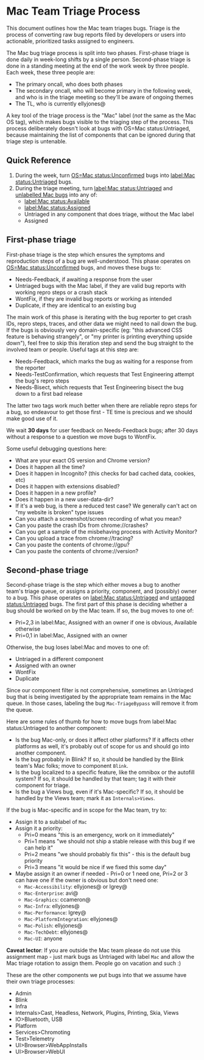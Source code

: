 # Mac Team Triage Process

This document outlines how the Mac team triages bugs. Triage is the process of
converting raw bug reports filed by developers or users into actionable,
prioritized tasks assigned to engineers.

The Mac bug triage process is split into two phases. First-phase triage is done
daily in week-long shifts by a single person. Second-phase triage is done in a
standing meeting at the end of the work week by three people. Each week, these
three people are:

* The primary oncall, who does both phases
* The secondary oncall, who will become primary in the following week, and who
  is in the triage meeting so they'll be aware of ongoing themes
* The TL, who is currently ellyjones@

A key tool of the triage process is the "Mac" label (*not* the same as the Mac
OS tag), which makes bugs visible to the triaging step of the process. This
process deliberately doesn't look at bugs with OS=Mac status:Untriaged, because
maintaining the list of components that can be ignored during that triage step
is untenable.

## Quick Reference

1. During the week, turn [OS=Mac status:Unconfirmed][unconfirmed] bugs into
   [label:Mac status:Untriaged][untriaged-m] bugs.
2. During the triage meeting, turn [label:Mac status:Untriaged][untriaged-m]
   and [unlabelled Mac bugs][untriaged-c] into any of:
    * [label:Mac status:Available][available]
    * [label:Mac status:Assigned][assigned]
    * Untriaged in any component that does triage, without the Mac label
    * Assigned

## First-phase triage

First-phase triage is the step which ensures the symptoms and reproduction steps
of a bug are well-understood. This phase operates on [OS=Mac
status:Unconfirmed][unconfirmed] bugs, and moves these bugs to:

* Needs-Feedback, if awaiting a response from the user
* Untriaged bugs with the Mac label, if they are valid bug reports with working
  repro steps or a crash stack
* WontFix, if they are invalid bug reports or working as intended
* Duplicate, if they are identical to an existing bug

The main work of this phase is iterating with the bug reporter to get crash IDs,
repro steps, traces, and other data we might need to nail down the bug. If the
bugs is obviously very domain-specific (eg: "this advanced CSS feature is
behaving strangely", or "my printer is printing everything upside down"), feel
free to skip this iteration step and send the bug straight to the involved team
or people. Useful tags at this step are:

* Needs-Feedback, which marks the bug as waiting for a response from the
  reporter
* Needs-TestConfirmation, which requests that Test Engineering attempt the bug's
  repro steps
* Needs-Bisect, which requests that Test Engineering bisect the bug down to a
  first bad release

The latter two tags work much better when there are reliable repro steps for a
bug, so endeavour to get those first - TE time is precious and we should make
good use of it.

We wait **30 days** for user feedback on Needs-Feedback bugs; after 30 days
without a response to a question we move bugs to WontFix.

Some useful debugging questions here:

* What are your exact OS version and Chrome version?
* Does it happen all the time?
* Does it happen in Incognito? (this checks for bad cached data, cookies, etc)
* Does it happen with extensions disabled?
* Does it happen in a new profile?
* Does it happen in a new user-data-dir?
* If it's a web bug, is there a reduced test case? We generally can't act on "my
  website is broken" type issues
* Can you attach a screenshot/screen recording of what you mean?
* Can you paste the crash IDs from chrome://crashes?
* Can you get a sample of the misbehaving process with Activity Monitor?
* Can you upload a trace from chrome://tracing?
* Can you paste the contents of chrome://gpu?
* Can you paste the contents of chrome://version?

## Second-phase triage

Second-phase triage is the step which either moves a bug to another team's
triage queue, or assigns a priority, component, and (possibly) owner to a bug.
This phase operates on [label:Mac status:Untriaged][untriaged-m] and [untagged
status:Untriaged][untriaged-c] bugs. The first part of this phase is deciding
whether a bug should be worked on by the Mac team. If so, the bug moves to one
of:

* Pri=2,3 in label:Mac, Assigned with an owner if one is obvious, Available
  otherwise
* Pri=0,1 in label:Mac, Assigned with an owner

Otherwise, the bug loses label:Mac and moves to one of:

* Untriaged in a different component
* Assigned with an owner
* WontFix
* Duplicate

Since our component filter is not comprehensive, sometimes an Untriaged bug
that is being investigated by the appropriate team remains in the Mac queue.
In those cases, labeling the bug `Mac-TriageBypass` will remove it from the
queue.

Here are some rules of thumb for how to move bugs from label:Mac
status:Untriaged to another component:

* Is the bug Mac-only, or does it affect other platforms? If it affects other
  platforms as well, it's probably out of scope for us and should go into
  another component.
* Is the bug probably in Blink? If so, it should be handled by the Blink
  team's Mac folks; move to component `Blink`.
* Is the bug localized to a specific feature, like the omnibox or the autofill
  system? If so, it should be handled by that team; tag it with their component
  for triage.
* Is the bug a Views bug, even if it's Mac-specific? If so, it should be handled
  by the Views team; mark it as `Internals>Views`.

If the bug is Mac-specific and in scope for the Mac team, try to:

* Assign it to a sublabel of `Mac`
* Assign it a priority:
    * Pri=0 means "this is an emergency, work on it immediately"
    * Pri=1 means "we should not ship a stable release with this bug if we can
      help it"
    * Pri=2 means "we should probably fix this" - this is the default bug
      priority
    * Pri=3 means "it would be nice if we fixed this some day"
* Maybe assign it an owner if needed - Pri=0 or 1 need one, Pri=2 or 3 can have
  one if the owner is obvious but don't need one:
    * `Mac-Accessibility`: ellyjones@ or lgrey@
    * `Mac-Enterprise`: avi@
    * `Mac-Graphics`: ccameron@
    * `Mac-Infra`: ellyjones@
    * `Mac-Performance`: lgrey@
    * `Mac-PlatformIntegration`: ellyjones@
    * `Mac-Polish`: ellyjones@
    * `Mac-TechDebt`: ellyjones@
    * `Mac-UI`: anyone

**Caveat lector**: If you are outside the Mac team please do not use this
assignment map - just mark bugs as Untriaged with label `Mac` and allow the Mac
triage rotation to assign them. People go on vacation and such :)

These are the other components we put bugs into that we assume have their own
triage processes:
* Admin
* Blink
* Infra
* Internals>Cast, Headless, Network, Plugins, Printing, Skia, Views
* IO>Bluetooth, USB
* Platform
* Services>Chromoting
* Test>Telemetry
* UI>Browser>WebAppInstalls
* UI>Browser>WebUI

[unconfirmed]: https://bugs.chromium.org/p/chromium/issues/list?q=OS%3DMac%20status%3AUnconfirmed%20-component%3ABlink%2CEnterprise%2CInternals%3ENetwork%2CPlatform%3EDevtools%2CServices%3ESyncs%2CUI%3EBrowser%3EPasswords%20-label%3AMac-TriageBypass&can=2
[untriaged-m]: https://bugs.chromium.org/p/chromium/issues/list?q=has%3AMac%20status%3AUntriaged%20-label%3AMac-TriageBypass&can=2
[untriaged-c]: https://bugs.chromium.org/p/chromium/issues/list?q=OS%3DMac%20-OS%3DWindows%2CLinux%2CChrome%2CAndroid%2CiOS%20status%3AUntriaged%20-component%3AAdmin%2CBlink%2CInfra%2CInternals%3ECast%2CInternals%3EHeadless%2CInternals%3ENetwork%2CInternals%3EPlugins%3EPDF%2CInternals%3EPrinting%2CInternals%3ESkia%2CInternals%3EUpdater%2CInternals%3EViews%2CIO%3EBluetooth%2CIO%3EUSB%2CPlatform%2CServices%3EChromoting%2CTest%3ETelemetry%2CUI%3EBrowser%3EWebAppInstalls%2CPlatform%3EWebAppProvider%2CUI%3EBrowser%3EWebUI%2CInternals%3EGPU%2CEnterprise%2CUI%3EBrowser%3ESharing%20-label%3AMac-TriageBypass&can=2
[available]: https://bugs.chromium.org/p/chromium/issues/list?q=has%3AMac%20status%3AAvailable&can=2
[assigned]: https://bugs.chromium.org/p/chromium/issues/list?q=has%3AMac%20status%3AAssigned&can=2
